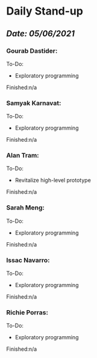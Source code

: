 # Daily Stand-up
## _Date: 05/06/2021_

### Gourab Dastider:
To-Do:
- Exploratory programming


Finished:n/a




### Samyak Karnavat:
To-Do:
- Exploratory programming

Finished:n/a



### Alan Tram:
To-Do:
- Revitalize high-level prototype


Finished:n/a



### Sarah Meng:
To-Do:
- Exploratory programming

Finished:n/a




### Issac Navarro:
To-Do:
- Exploratory programming

Finished:n/a




### Richie Porras:
To-Do:
- Exploratory programming

Finished:n/a